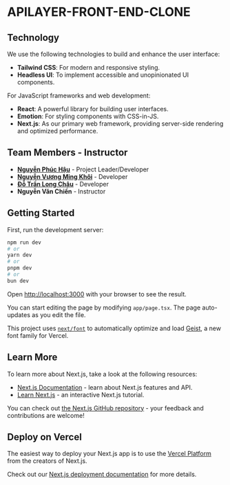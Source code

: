 # APILAYER-FRONT-END-CLONE

## Technology

We use the following technologies to build and enhance the user interface:

- **Tailwind CSS**: For modern and responsive styling.
- **Headless UI**: To implement accessible and unopinionated UI components.

For JavaScript frameworks and web development:

- **React**: A powerful library for building user interfaces.
- **Emotion**: For styling components with CSS-in-JS.
- **Next.js**: As our primary web framework, providing server-side rendering and optimized performance.

## Team Members - Instructor

- **[Nguyễn Phúc Hậu](https://github.com/PhucHau0310)** - Project Leader/Developer  
- **[Nguyễn Vương Ming Khôi](https://github.com/khoi1909)** - Developer
- **[Đỗ Trần Long Châu](https://github.com/silverineVN)** - Developer
- **Nguyễn Văn Chiến** - Instructor

## Getting Started

First, run the development server:

```bash
npm run dev
# or
yarn dev
# or
pnpm dev
# or
bun dev
```

Open [http://localhost:3000](http://localhost:3000) with your browser to see the result.

You can start editing the page by modifying `app/page.tsx`. The page auto-updates as you edit the file.

This project uses [`next/font`](https://nextjs.org/docs/app/building-your-application/optimizing/fonts) to automatically optimize and load [Geist](https://vercel.com/font), a new font family for Vercel.

## Learn More

To learn more about Next.js, take a look at the following resources:

- [Next.js Documentation](https://nextjs.org/docs) - learn about Next.js features and API.
- [Learn Next.js](https://nextjs.org/learn) - an interactive Next.js tutorial.

You can check out [the Next.js GitHub repository](https://github.com/vercel/next.js) - your feedback and contributions are welcome!

## Deploy on Vercel

The easiest way to deploy your Next.js app is to use the [Vercel Platform](https://vercel.com/new?utm_medium=default-template&filter=next.js&utm_source=create-next-app&utm_campaign=create-next-app-readme) from the creators of Next.js.

Check out our [Next.js deployment documentation](https://nextjs.org/docs/app/building-your-application/deploying) for more details.
